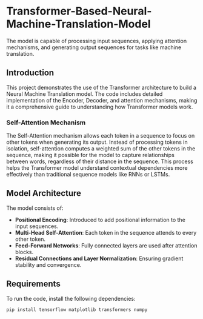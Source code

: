 # Transformer-Based-Neural-Machine-Translation-Model
The model is capable of processing input sequences, applying attention mechanisms, and generating output sequences for tasks like machine translation.



## Introduction

This project demonstrates the use of the Transformer architecture to build a Neural Machine Translation model. The code includes detailed implementation of the Encoder, Decoder, and attention mechanisms, making it a comprehensive guide to understanding how Transformer models work.

### Self-Attention Mechanism
The Self-Attention mechanism allows each token in a sequence to focus on other tokens when generating its output. Instead of processing tokens in isolation, self-attention computes a weighted sum of the other tokens in the sequence, making it possible for the model to capture relationships between words, regardless of their distance in the sequence. This process helps the Transformer model understand contextual dependencies more effectively than traditional sequence models like RNNs or LSTMs.
## Model Architecture

The model consists of:

- **Positional Encoding**: Introduced to add positional information to the input sequences.
- **Multi-Head Self-Attention**: Each token in the sequence attends to every other token.
- **Feed-Forward Networks**: Fully connected layers are used after attention blocks.
- **Residual Connections and Layer Normalization**: Ensuring gradient stability and convergence.
## Requirements

To run the code, install the following dependencies:

```bash
pip install tensorflow matplotlib transformers numpy
